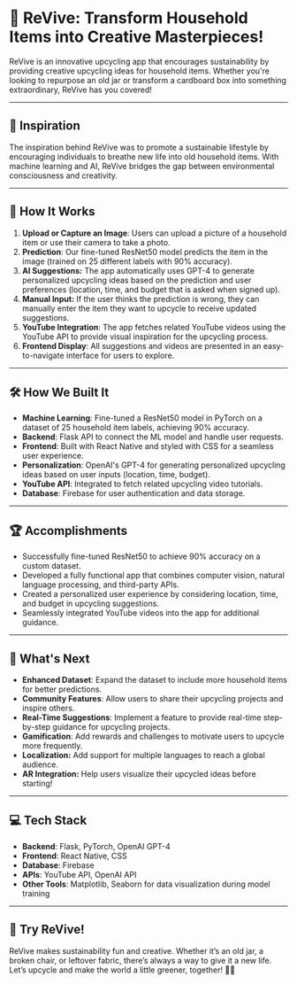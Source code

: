 # 🌱 ReVive: Transform Household Items into Creative Masterpieces!  

ReVive is an innovative upcycling app that encourages sustainability by providing creative upcycling ideas for household items. Whether you're looking to repurpose an old jar or transform a cardboard box into something extraordinary, ReVive has you covered! 

---

## 🌟 Inspiration

The inspiration behind ReVive was to promote a sustainable lifestyle by encouraging individuals to breathe new life into old household items. With machine learning and AI, ReVive bridges the gap between environmental consciousness and creativity.

---

## 🚀 How It Works

1. **Upload or Capture an Image**: Users can upload a picture of a household item or use their camera to take a photo.
2. **Prediction**: Our fine-tuned ResNet50 model predicts the item in the image (trained on 25 different labels with 90% accuracy).
3. **AI Suggestions:** The app automatically uses GPT-4 to generate personalized upcycling ideas based on the prediction and user preferences (location, time, and budget that is asked when signed up).
4. **Manual Input:** If the user thinks the prediction is wrong, they can manually enter the item they want to upcycle to receive updated suggestions.
5. **YouTube Integration**: The app fetches related YouTube videos using the YouTube API to provide visual inspiration for the upcycling process.
6. **Frontend Display**: All suggestions and videos are presented in an easy-to-navigate interface for users to explore.

---

## 🛠️ How We Built It

- **Machine Learning**: Fine-tuned a ResNet50 model in PyTorch on a dataset of 25 household item labels, achieving 90% accuracy.
- **Backend**: Flask API to connect the ML model and handle user requests.
- **Frontend**: Built with React Native and styled with CSS for a seamless user experience.
- **Personalization**: OpenAI's GPT-4 for generating personalized upcycling ideas based on user inputs (location, time, budget).
- **YouTube API**: Integrated to fetch related upcycling video tutorials.
- **Database**: Firebase for user authentication and data storage.

---

## 🏆 Accomplishments

- Successfully fine-tuned ResNet50 to achieve 90% accuracy on a custom dataset.
- Developed a fully functional app that combines computer vision, natural language processing, and third-party APIs.
- Created a personalized user experience by considering location, time, and budget in upcycling suggestions.
- Seamlessly integrated YouTube videos into the app for additional guidance.

---

## 🔮 What's Next

- **Enhanced Dataset**: Expand the dataset to include more household items for better predictions.
- **Community Features**: Allow users to share their upcycling projects and inspire others.
- **Real-Time Suggestions**: Implement a feature to provide real-time step-by-step guidance for upcycling projects.
- **Gamification**: Add rewards and challenges to motivate users to upcycle more frequently.
- **Localization:** Add support for multiple languages to reach a global audience.
- **AR Integration:** Help users visualize their upcycled ideas before starting!

---

## 💻 Tech Stack

- **Backend**: Flask, PyTorch, OpenAI GPT-4
- **Frontend**: React Native, CSS
- **Database**: Firebase
- **APIs**: YouTube API, OpenAI API
- **Other Tools**: Matplotlib, Seaborn for data visualization during model training

---
## 🎉 Try ReVive!  

ReVive makes sustainability fun and creative. Whether it’s an old jar, a broken chair, or leftover fabric, there’s always a way to give it a new life. Let’s upcycle and make the world a little greener, together! 🌿✨  


